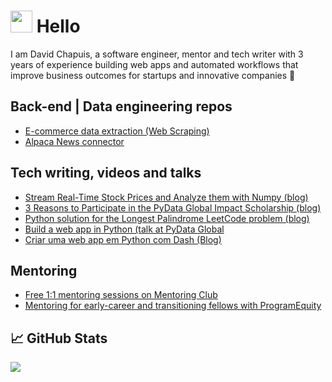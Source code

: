 # <img src="https://raw.githubusercontent.com/MartinHeinz/MartinHeinz/master/wave.gif" width="35px"> Hello

I am David Chapuis, a software engineer, mentor and tech writer with 3 years of experience building web apps and automated workflows that improve business outcomes for startups and innovative companies 🚀

## Back-end | Data engineering repos
* [E-commerce data extraction (Web Scraping)](https://github.com/davidchapuis/web-scraper)
* [Alpaca News connector](https://github.com/davidchapuis/alpaca-news-connector)

## Tech writing, videos and talks
* [Stream Real-Time Stock Prices and Analyze them with Numpy (blog)](https://github.com/bytewax/streaming-numpy-finance)
* [3 Reasons to Participate in the PyData Global Impact Scholarship (blog)](https://dev.to/davidchapuis/3-top-reasons-to-participate-in-the-pydata-global-impact-scholarship-program-4oe6)
* [Python solution for the Longest Palindrome LeetCode problem (blog)](https://dev.to/davidchapuis/code-interview-prep-longest-palindrome-python-435b)
* [Build a web app in Python (talk at PyData Global](https://www.youtube.com/watch?v=ZFEXbaaIm7M)
* [Criar uma web app em Python com Dash (Blog)](https://community.revelo.com.br/criar-uma-web-app-em-python-com-dash/)

## Mentoring
* [Free 1:1 mentoring sessions on Mentoring Club](https://www.mentoring-club.com/the-mentors/david-chapuis-813)
* [Mentoring for early-career and transitioning fellows with ProgramEquity](https://github.com/OpenSourceFellows/amplify)



## &#x1f4c8; GitHub Stats

<a href="https://github.com/MartinHeinz/MartinHeinz">
  <img align="center" src="https://github-readme-stats.vercel.app/api/top-langs/?username=davidchapuis&hide=java,html,tex&title_color=ffffff&text_color=c9cacc&icon_color=2bbc8a&bg_color=1d1f21&langs_count=3" />
</a>

